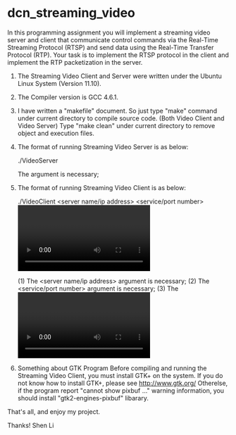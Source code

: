 dcn_streaming_video
===================

In this programming assignment you will implement a streaming video server and client that communicate control commands via the Real-Time Streaming Protocol (RTSP) and send data using the Real-Time Transfer Protocol (RTP). Your task is to implement the RTSP protocol in the client and implement the RTP packetization in the server.


1. The Streaming Video Client and Server were written under the Ubuntu Linux System (Version 11.10).

2. The Compiler version is GCC 4.6.1.

3. I have written a "makefile" document.
   So just type "make" command under current directory to compile source code. (Both Video Client and Video Server)
   Type "make clean" under current directory to remove object and execution files.

4. The format of running Streaming Video Server is as below:

   ./VideoServer <port number>

   The <port number> argument is necessary;

5. The format of running Streaming Video Client is as below:

   ./VideoClient <server name/ip address> <service/port number> <video file name>

   (1) The <server name/ip address> argument is necessary;
   (2) The <service/port number> argument is necessary;
   (3) The <video file name> argument is necessary;

6. Something about GTK Program
   Before compiling and running the Streaming Video Client, you must install GTK+ on the system.
   If you do not know how to install GTK+, please see http://www.gtk.org/
   Otherelse, if the program report "cannot show pixbuf ..." warning information, you should install "gtk2-engines-pixbuf" libarary.

That's all, and enjoy my project.

Thanks!
Shen Li

